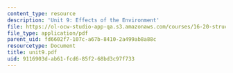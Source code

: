 ```yaml
---
content_type: resource
description: 'Unit 9: Effects of the Environment'
file: https://ol-ocw-studio-app-qa.s3.amazonaws.com/courses/16-20-structural-mechanics-fall-2002/9116903dab61fcd685f268bd3c97f733_unit9.pdf
file_type: application/pdf
parent_uid: fd6602f7-107c-a67b-8410-2a499ab8a88c
resourcetype: Document
title: unit9.pdf
uid: 9116903d-ab61-fcd6-85f2-68bd3c97f733
---
```

